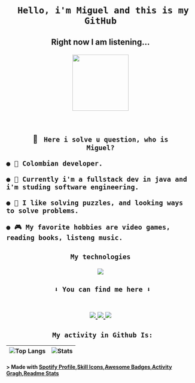 <!--Header /Titulo principal -->

# <h1 align="center"> <code> Hello, i'm Miguel and this is my GitHub</code></h1>

<h2 align="center">
<p align="center"> Right now I am listening...</p>
  <a href="spotify.com">
    <img src="[https://spotify-github-profile.vercel.app/api/view?uid=isaajf2jcendz40ny6vsyl32](https://spotify-github-profile.kittinanx.com/api/view?uid=fisaajf2jcendz40ny6vsyl32&cover_image=true&theme=novatorem&show_offline=false&background_color=121212&interchange=false&bar_color=defd02&bar_color_cover=true)](https://github.com/kittinan/spotify-github-profile" height="150px">
  </a>
</h2>

</br><h2 align="center">
📛 <code> Here i solve u question, who is Miguel?</code>
</br>

<div align="left">

    ● 🏬 Colombian developer.

    ● 🪪 Currently i'm a fullstack dev in java and i'm studing software engineering.

    ● 🧩 I like solving puzzles, and looking ways to solve problems.

    ● 🎮 My favorite hobbies are video games, reading books, listeng music.

</div>
</h2>
 
<h2 align="center">
<p align="center">
    <code> My technologies </code>
</p>
<p align="center">
  <a href="https://skillicons.dev">
    <img src="https://skillicons.dev/icons?i=java,spring,html,css,bootstrap,js,php,mysql,cpp" />
  </a>
</p>

<h2 align="center">
<code> ⬇️ You can find me here ⬇️</code>
</br></br>

<p align="center">
  
  <a href="https://www.linkedin.com/in/miguel-angel-castro-8513b5230/">
    <img src="https://img.shields.io/badge/LinkedIn-0077B5?style=for-the-badge&logo=linkedin&logoColor=white">
  </a>
  <a href="https://www.instagram.com/migue_macf/?hl=es-la">
    <img src="https://img.shields.io/badge/Instagram-E4405F?style=for-the-badge&logo=instagram&logoColor=white" />
  </a>
  <a href="https://discordapp.com/users/593272913755504640">
    <img src="https://img.shields.io/badge/Discord-7289DA?style=for-the-badge&logo=discord&logoColor=white" />
  </a>  
  <!-- <a href="https://open.spotify.com/user/fisaajf2jcendz40ny6vsyl32?si=f05ae38a0493449b">
  <img src="https://img.shields.io/badge/Spotify-1ED760?&style=for-the-badge&logo=spotify&logoColor=white" />
  </a> -->
</p>

<h2 align="center">
    <code> My activity in Github Is:</code>
</h2>

![Top Langs](https://github-readme-stats.vercel.app/api/top-langs/?username=Miguel52CF&theme=merko) | ![Stats](https://github-readme-stats.vercel.app/api?username=Miguel52CF&show_icons=true&theme=merko&hide_border=true&height=200)|
|-|-
<!-- ![Ashutosh's github activity graph](https://github-readme-activity-graph.vercel.app/graph?username=Miguel52CF&theme=merko) -->

<!--credits-->

#### > Made with [Spotify Profile](https://github.com/kittinan/spotify-github-profile),[Skill Icons](https://github.com/tandpfun/skill-icons),[Awesome Badges](https://dev.to/envoy_/150-badges-for-github-pnk),[Activity Gragh](https://github.com/Ashutosh00710/github-readme-activity-graph),[Readme Stats](https://github.com/anuraghazra/github-readme-stats)
